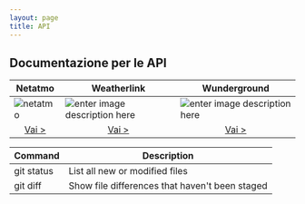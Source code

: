 ```yaml
---
layout: page
title: API
---
```


## Documentazione per le API
|  Netatmo | Weatherlink | Wunderground |
| --- | --- | --- |
| ![netatmo](https://i.ibb.co/SB6Z1x0/netatmo.png) | ![enter image description here](https://i.ibb.co/x3tr36L/weatherlink.png) | ![enter image description here](https://i.ibb.co/njVJhWw/wunderground.png) |
| <center>[Vai >](/api/netatmo) </center> | <center>[Vai >](/api/weatherlinkapi) </center> | <center>[Vai >](/api/wunderground) </center> |

| Command | Description |
| --- | --- |
| git status | List all new or modified files |
| git diff | Show file differences that haven't been staged |
